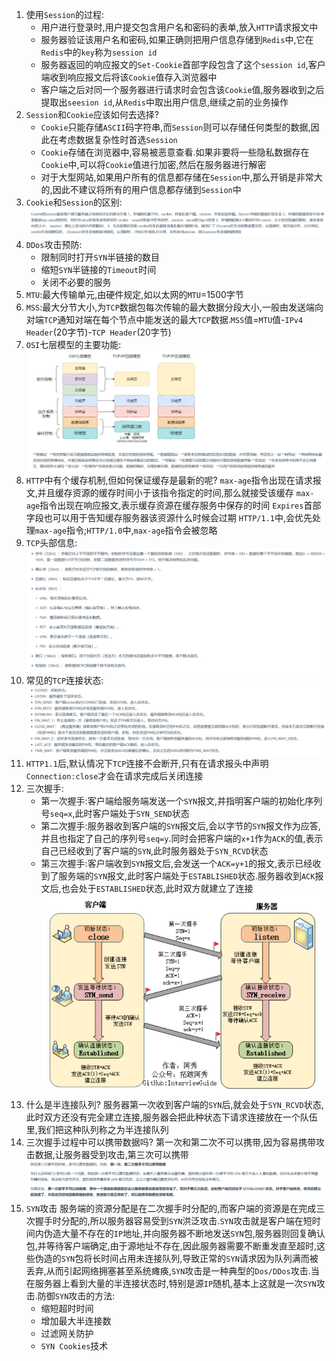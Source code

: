 1. 使用`Session`的过程:
   * 用户进行登录时,用户提交包含用户名和密码的表单,放入`HTTP`请求报文中
   * 服务器验证该用户名和密码,如果正确则把用户信息存储到`Redis`中,它在`Redis`中的`key`称为`session id`
   * 服务器返回的响应报文的`Set-Cookie`首部字段包含了这个`session id`,客户端收到响应报文后将该`Cookie`值存入浏览器中
   * 客户端之后对同一个服务器进行请求时会包含该`Cookie`值,服务器收到之后提取出`seesion id`,从`Redis`中取出用户信息,继续之前的业务操作
2. `Session`和`Cookie`应该如何去选择?
   * `Cookie`只能存储`ASCII`码字符串,而`Session`则可以存储任何类型的数据,因此在考虑数据复杂性时首选`Session`
   * `Cookie`存储在浏览器中,容易被恶意查看.如果非要将一些隐私数据存在`Cookie`中,可以将`Cookie`值进行加密,然后在服务器进行解密
   * 对于大型网站,如果用户所有的信息都存储在`Session`中,那么开销是非常大的,因此不建议将所有的用户信息都存储到`Session`中
3. `Cookie`和`Session`的区别:
   ![](../markdown图像集/2025-03-23-14-38-17.png)
4. `DDos`攻击预防:
   * 限制同时打开`SYN`半链接的数目
   * 缩短`SYN`半链接的`Timeout`时间
   * 关闭不必要的服务
5. `MTU`:最大传输单元,由硬件规定,如以太网的`MTU`=1500字节
6. `MSS`:最大分节大小,为`TCP`数据包每次传输的最大数据分段大小,一般由发送端向对端`TCP`通知对端在每个节点中能发送的最大`TCP`数据.`MSS`值=`MTU`值-`IPv4 Header`(20字节)-`TCP Header`(20字节)
7. `OSI`七层模型的主要功能:
   ![](../markdown图像集/2025-03-23-17-14-23.png)
8. `HTTP`中有个缓存机制,但如何保证缓存是最新的呢?
   `max-age`指令出现在请求报文,并且缓存资源的缓存时间小于该指令指定的时间,那么就接受该缓存
   `max-age`指令出现在响应报文,表示缓存资源在缓存服务中保存的时间
   `Expires`首部字段也可以用于告知缓存服务器该资源什么时候会过期
   `HTTP/1.1`中,会优先处理`max-age`指令;`HTTP/1.0`中,`max-age`指令会被忽略
9.  `TCP`头部信息:
   ![](../markdown图像集/2025-03-23-16-44-27.png)
10. 常见的`TCP`连接状态:
   ![](../markdown图像集/2025-03-23-16-44-57.png)
11. `HTTP1.1`后,默认情况下`TCP`连接不会断开,只有在请求报头中声明`Connection:close`才会在请求完成后关闭连接
12. 三次握手:
    * 第一次握手:客户端给服务端发送一个`SYN`报文,并指明客户端的初始化序列号`seq=x`,此时客户端处于`SYN_SEND`状态
    * 第二次握手:服务器收到客户端的`SYN`报文后,会以字节的`SYN`报文作为应答,并且也指定了自己的序列号`seq=y`.同时会把客户端的`x+1`作为`ACK`的值,表示自己已经收到了客户端的`SYN`,此时服务器处于`SYN_RCVD`状态
    * 第三次握手:客户端收到`SYN`报文后,会发送一个`ACK=y+1`的报文,表示已经收到了服务端的`SYN`报文,此时客户端处于`ESTABLISHED`状态.服务器收到`ACK`报文后,也会处于`ESTABLISHED`状态,此时双方就建立了连接
    ![](../markdown图像集/2025-03-23-16-50-47.png)
13. 什么是半连接队列?
    服务器第一次收到客户端的`SYN`后,就会处于`SYN_RCVD`状态,此时双方还没有完全建立连接,服务器会把此种状态下请求连接放在一个队伍里,我们把这种队列称之为半连接队列
14. 三次握手过程中可以携带数据吗?
    第一次和第二次不可以携带,因为容易携带攻击数据,让服务器受到攻击,第三次可以携带
    ![](../markdown图像集/2025-03-23-16-59-49.png)
15. `SYN`攻击
    服务端的资源分配是在二次握手时分配的,而客户端的资源是在完成三次握手时分配的,所以服务器容易受到`SYN`洪泛攻击.`SYN`攻击就是客户端在短时间内伪造大量不存在的`IP`地址,并向服务器不断地发送`SYN`包,服务器则回复确认包,并等待客户端确定,由于源地址不存在,因此服务器需要不断重发直至超时,这些伪造的`SYN`包将长时间占用未连接队列,导致正常的`SYN`请求因为队列满而被丢弃,从而引起网络拥塞甚至系统瘫痪,`SYN`攻击是一种典型的`Dos/DDos`攻击.当在服务器上看到大量的半连接状态时,特别是源`IP`随机,基本上这就是一次`SYN`攻击.防御`SYN`攻击的方法:
    * 缩短超时时间
    * 增加最大半连接数
    * 过滤网关防护
    * `SYN Cookies`技术